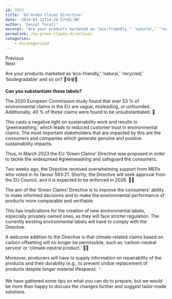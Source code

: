 ```yaml
---
id: 7653
title: 'EU Green Claims Directive'
date: '2024-03-11T14:26:57+01:00'
author: 'Daniel Turull'
excerpt: "Are your products marketed as ‘eco-friendly,’ ‘natural,’ ‘recycled,’ ‘biodegradable’ and so on? 🐅♻️🗑️🌿\_\n\nCan you substantiate these labels?\_\_\n\nThe 2020 European Commission study found that over 53 % of environmental claims in the EU are vague, misleading, or unfounded. Additionally, 40 % of these claims were found to be unsubstantiated. 🚨\_"
permalink: /eu-green-claims-directive/
categories:
    - Uncategorized
---
```


Previous  
 Next

Are your products marketed as ‘eco-friendly,’ ‘natural,’ ‘recycled,’ ‘biodegradable’ and so on? 🐅♻️🗑️🌿

**Can you substantiate these labels?**

The 2020 European Commission study found that over 53 % of environmental claims in the EU are vague, misleading, or unfounded. Additionally, 40 % of these claims were found to be unsubstantiated. 🚨

This casts a negative light on sustainability work and results in ‘greenwashing,’ which leads to reduced customer trust in environmental claims. The most important stakeholders that are impacted by this are the consumers and companies which generate genuine and positive sustainability impacts.

Thus, in March 2023 the EU ‘Green Claims’ Directive was proposed in order to tackle the widespread #greenwashing and safeguard the consumers.

Two weeks ago, the Directive received overwhelming support from MEPs who voted in its favour 593:21. Shortly, the Directive will seek approval from the EU Council, and it is expected to be enforced in 2026. 👏🏻

The aim of the ‘Green Claims’ Directive is to improve the consumers’ ability to make informed decisions and to make the environmental performance of products more comparable and verifiable.

This has implications for the creation of new environmental labels, especially privately owned ones, as they will face stricter regulation. The currently existing environmental labels will have to comply with the Directive.

A welcome addition to the Directive is that climate-related claims based on carbon offsetting will no longer be permissible, such as ‘carbon-neutral service’ or ‘climate-neutral product.’ 💨💨

Moreover, producers will have to supply information on repairability of the products and their durability (e.g., to prevent undue replacement of products despite longer material lifespans). 🪡

We have gathered some tips on what you can do to prepare, but we would be more than happy to discuss the changes further and suggest tailor-made solutions.